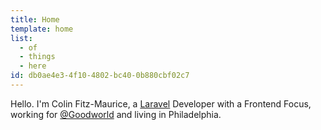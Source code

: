 ```yaml
---
title: Home
template: home
list:
  - of
  - things
  - here
id: db0ae4e3-4f10-4802-bc40-0b880cbf02c7
---
```

Hello. I'm Colin Fitz-Maurice, a <a href="https://laravel.com/" target="_blank">Laravel</a> Developer with a Frontend Focus, working for <a href="#" data-toggle="tooltip" title="Some tooltip text!">@Goodworld</a> and living in Philadelphia.